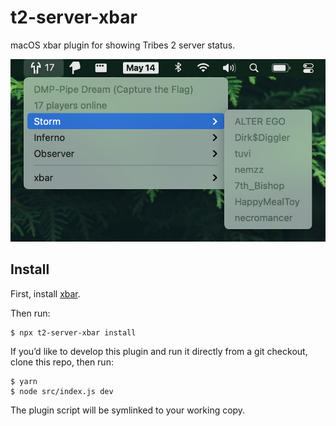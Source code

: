 # t2-server-xbar

macOS xbar plugin for showing Tribes 2 server status.

![Screenshot](screenshot.png)

## Install

First, install [xbar](https://xbarapp.com).

Then run:

```console
$ npx t2-server-xbar install
```

If you’d like to develop this plugin and run it directly from a git checkout,
clone this repo, then run:

```console
$ yarn
$ node src/index.js dev
```

The plugin script will be symlinked to your working copy.
